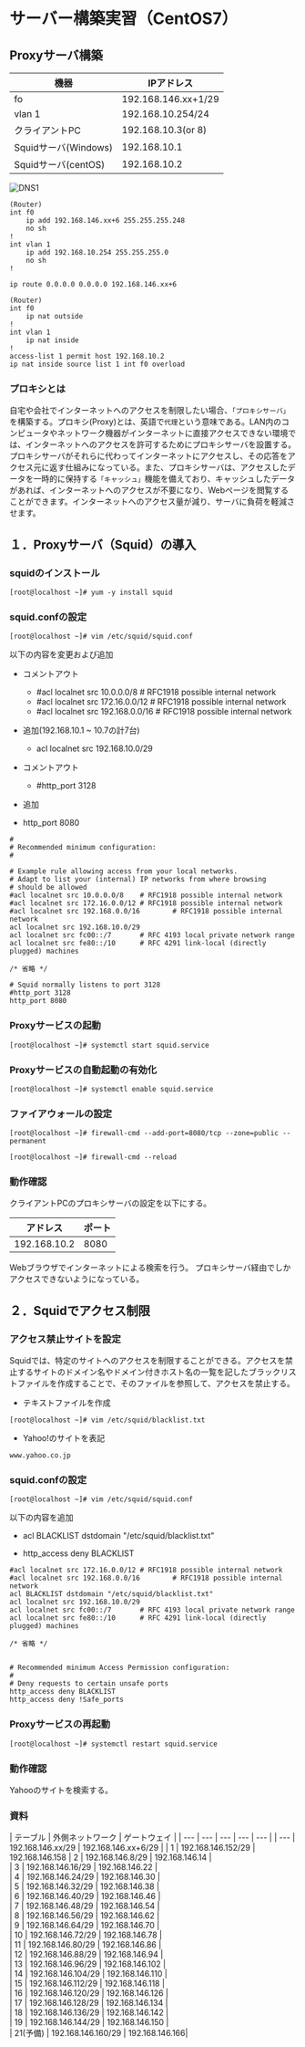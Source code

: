 # サーバー構築実習（CentOS7）

## Proxyサーバ構築

| 機器 | IPアドレス |
| --- | --- |
| fo | 192.168.146.xx+1/29 |
| vlan 1 | 192.168.10.254/24 |
| クライアントPC | 192.168.10.3(or 8) |
| Squidサーバ(Windows) | 192.168.10.1 |
| Squidサーバ(centOS) | 192.168.10.2 |

![DNS1](images/proxy1.png)

```shell
(Router)
int f0
    ip add 192.168.146.xx+6 255.255.255.248
    no sh
!
int vlan 1
    ip add 192.168.10.254 255.255.255.0
    no sh
!

ip route 0.0.0.0 0.0.0.0 192.168.146.xx+6
```

```shell
(Router)
int f0
    ip nat outside
!
int vlan 1
    ip nat inside
!
access-list 1 permit host 192.168.10.2
ip nat inside source list 1 int f0 overload
```

### プロキシとは

自宅や会社でインターネットへのアクセスを制限したい場合、`「プロキシサーバ」`を構築する。プロキシ(Proxy)とは、英語で`代理`という意味である。LAN内のコンピュータやネットワーク機器がインターネットに直接アクセスできない環境では、インターネットへのアクセスを許可するためにプロキシサーバを設置する。プロキシサーバがそれらに代わってインターネットにアクセスし、その応答をアクセス元に返す仕組みになっている。また、プロキシサーバは、アクセスしたデータを一時的に保持する`「キャッシュ」`機能を備えており、キャッシュしたデータがあれば、インターネットへのアクセスが不要になり、Webページを閲覧することができます。インターネットへのアクセス量が減り、サーバに負荷を軽減させます。

## １．Proxyサーバ（Squid）の導入
### squidのインストール

```shell
[root@localhost ~]# yum -y install squid
```

### squid.confの設定

```shell
[root@localhost ~]# vim /etc/squid/squid.conf
```

以下の内容を変更および追加

- コメントアウト
    - #acl localnet src 10.0.0.0/8    # RFC1918 possible internal network
    - #acl localnet src 172.16.0.0/12 # RFC1918 possible internal network
    - #acl localnet src 192.168.0.0/16        # RFC1918 possible internal network

- 追加(192.168.10.1 ~ 10.7の計7台)
    - acl localnet src 192.168.10.0/29

- コメントアウト
    - #http_port 3128

- 追加
 - http_port 8080

```shell
#
# Recommended minimum configuration:
#

# Example rule allowing access from your local networks.
# Adapt to list your (internal) IP networks from where browsing
# should be allowed
#acl localnet src 10.0.0.0/8    # RFC1918 possible internal network
#acl localnet src 172.16.0.0/12 # RFC1918 possible internal network
#acl localnet src 192.168.0.0/16        # RFC1918 possible internal network
acl localnet src 192.168.10.0/29
acl localnet src fc00::/7       # RFC 4193 local private network range
acl localnet src fe80::/10      # RFC 4291 link-local (directly plugged) machines

/* 省略 */

# Squid normally listens to port 3128
#http_port 3128
http_port 8080
```

### Proxyサービスの起動

```shell
[root@localhost ~]# systemctl start squid.service
```

### Proxyサービスの自動起動の有効化

```shell
[root@localhost ~]# systemctl enable squid.service
```

### ファイアウォールの設定

```shell
[root@localhost ~]# firewall-cmd --add-port=8080/tcp --zone=public --permanent
```

```shell
[root@localhost ~]# firewall-cmd --reload
```

### 動作確認

クライアントPCのプロキシサーバの設定を以下にする。

| アドレス | ポート |
| --- | --- |
| 192.168.10.2 | 8080 |

Webブラウザでインターネットによる検索を行う。
プロキシサーバ経由でしかアクセスできないようになっている。

## ２．Squidでアクセス制限

### アクセス禁止サイトを設定

Squidでは、特定のサイトへのアクセスを制限することができる。アクセスを禁止するサイトのドメイン名やドメイン付きホスト名の一覧を記したブラックリストファイルを作成することで、そのファイルを参照して、アクセスを禁止する。

- テキストファイルを作成

```shell
[root@localhost ~]# vim /etc/squid/blacklist.txt
```

- Yahoo!のサイトを表記

```
www.yahoo.co.jp
```

### squid.confの設定

```shell
[root@localhost ~]# vim /etc/squid/squid.conf
```

以下の内容を追加

- acl BLACKLIST dstdomain "/etc/squid/blacklist.txt"

- http_access deny BLACKLIST

```shell
#acl localnet src 172.16.0.0/12 # RFC1918 possible internal network
#acl localnet src 192.168.0.0/16        # RFC1918 possible internal network
acl BLACKLIST dstdomain "/etc/squid/blacklist.txt"
acl localnet src 192.168.10.0/29
acl localnet src fc00::/7       # RFC 4193 local private network range
acl localnet src fe80::/10      # RFC 4291 link-local (directly plugged) machines

/* 省略 */


# Recommended minimum Access Permission configuration:
#
# Deny requests to certain unsafe ports
http_access deny BLACKLIST
http_access deny !Safe_ports
```

### Proxyサービスの再起動

```shell
[root@localhost ~]# systemctl restart squid.service
```

### 動作確認

Yahooのサイトを検索する。

### 資料

| テーブル | 外側ネットワーク | ゲートウェイ | 
| --- | --- | --- | --- | --- | 
| --- | 192.168.146.xx/29 | 192.168.146.xx+6/29 | 
| 1	| 192.168.146.152/29 | 192.168.146.158 
| 2 | 192.168.146.8/29 | 192.168.146.14 |		
| 3	| 192.168.146.16/29 | 192.168.146.22 |		
| 4 | 192.168.146.24/29 | 192.168.146.30 |	
| 5	| 192.168.146.32/29 | 192.168.146.38 |		
| 6	| 192.168.146.40/29 | 192.168.146.46 |		
| 7	| 192.168.146.48/29 | 192.168.146.54 | 		
| 8	| 192.168.146.56/29	| 192.168.146.62 | 		
| 9	| 192.168.146.64/29	| 192.168.146.70 |		
| 10 | 192.168.146.72/29 | 192.168.146.78 | 		
| 11 | 192.168.146.80/29 | 192.168.146.86 | 		
| 12 | 192.168.146.88/29 | 192.168.146.94 | 		
| 13 | 192.168.146.96/29 | 192.168.146.102 | 		
| 14 | 192.168.146.104/29 | 192.168.146.110 | 		
| 15 | 192.168.146.112/29 | 192.168.146.118 | 		
| 16 | 192.168.146.120/29 | 192.168.146.126 |	
| 17 | 192.168.146.128/29 | 192.168.146.134 |		
| 18 | 192.168.146.136/29 | 192.168.146.142 |		
| 19 | 192.168.146.144/29 | 192.168.146.150 |	 	
| 21(予備) | 192.168.146.160/29 | 192.168.146.166| 		

